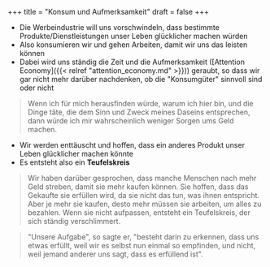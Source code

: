 +++
title = "Konsum und Aufmerksamkeit"
draft = false
+++

-   Die Werbeindustrie will uns vorschwindeln, dass bestimmte Produkte/Dienstleistungen unser Leben glücklicher machen würden
-   Also konsumieren wir und gehen Arbeiten, damit wir uns das leisten können
-   Dabei wird uns ständig die Zeit und die Aufmerksamkeit ([Attention Economy]({{< relref "attention_economy.md" >}})) geraubt, so dass wir gar nicht mehr darüber nachdenken, ob die "Konsumgüter" sinnvoll sind oder nicht

> Wenn ich für mich herausfinden würde, warum ich hier bin, und die Dinge täte, die dem Sinn und Zweck meines Daseins entsprechen, dann würde ich mir wahrscheinlich weniger Sorgen ums Geld machen.

-   Wir werden enttäuscht und hoffen, dass ein anderes Produkt unser Leben glücklicher machen könnte
-   Es entsteht also ein **Teufelskreis**

> Wir haben darüber gesprochen, dass manche Menschen nach mehr Geld streben, damit sie mehr kaufen können. Sie hoffen, dass das Gekaufte sie erfüllen wird, da sie nicht das tun, was ihnen entspricht. Aber je mehr sie kaufen, desto mehr müssen sie arbeiten, um alles zu bezahlen. Wenn sie nicht aufpassen, entsteht ein Teufelskreis, der sich ständig verschlimmert.

<!--quoteend-->

> "Unsere Aufgabe", so sagte er, "besteht darin zu erkennen, dass uns etwas erfüllt, weil wir es selbst nun einmal so empfinden, und nicht, weil jemand anderer uns sagt, dass es erfüllend ist".
